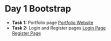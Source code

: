 # Day 1 Bootstrap

- **Task 1:** Portfolio page
[Portfolio Website](https://m-devo.github.io/bootstrap-projects/task1/index.html)
- **Task 2:** Login and Register pages
[Login Page](https://m-devo.github.io/bootstrap-projects/task2/login.html)  
[Register Page](https://m-devo.github.io/bootstrap-projects/task2/registerForm.html)